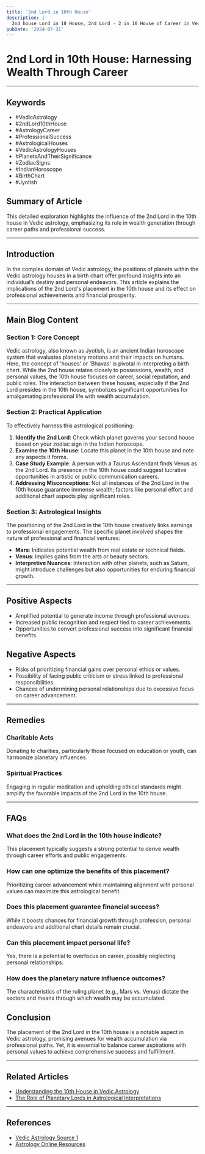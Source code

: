 ```yaml
---
title: '2nd Lord in 10th House'
description: |
  2nd house Lord in 10 House, 2nd Lord - 2 in 10 House of Career in Vedic astrology
pubDate: '2024-07-31'
---
```


# 2nd Lord in 10th House: Harnessing Wealth Through Career

---

## Keywords
- #VedicAstrology
- #2ndLord10thHouse
- #AstrologyCareer
- #ProfessionalSuccess
- #AstrologicalHouses
- #VedicAstrologyHouses
- #PlanetsAndTheirSignificance
- #ZodiacSigns
- #IndianHoroscope
- #BirthChart
- #Jyotish

## Summary of Article
This detailed exploration highlights the influence of the 2nd Lord in the 10th house in Vedic astrology, emphasizing its role in wealth generation through career paths and professional success.

---

## Introduction
In the complex domain of Vedic astrology, the positions of planets within the Vedic astrology houses in a birth chart offer profound insights into an individual’s destiny and personal endeavors. This article explains the implications of the 2nd Lord's placement in the 10th house and its effect on professional achievements and financial prosperity.

---

## Main Blog Content

### **Section 1: Core Concept**
Vedic astrology, also known as Jyotish, is an ancient Indian horoscope system that evaluates planetary motions and their impacts on humans. Here, the concept of 'houses' or 'Bhavas' is pivotal in interpreting a birth chart. While the 2nd house relates closely to possessions, wealth, and personal values, the 10th house focuses on career, social reputation, and public roles. The interaction between these houses, especially if the 2nd Lord presides in the 10th house, symbolizes significant opportunities for amalgamating professional life with wealth accumulation.

### **Section 2: Practical Application**
To effectively harness this astrological positioning:
1. **Identify the 2nd Lord**: Check which planet governs your second house based on your zodiac sign in the Indian horoscope.
2. **Examine the 10th House**: Locate this planet in the 10th house and note any aspects it forms.
3. **Case Study Example**: A person with a Taurus Ascendant finds Venus as the 2nd Lord. Its presence in the 10th house could suggest lucrative opportunities in artistic or public communication careers.
4. **Addressing Misconceptions**: Not all instances of the 2nd Lord in the 10th house guarantee immense wealth; factors like personal effort and additional chart aspects play significant roles.

### **Section 3: Astrological Insights**
The positioning of the 2nd Lord in the 10th house creatively links earnings to professional engagements. The specific planet involved shapes the nature of professional and financial ventures:
- **Mars**: Indicates potential wealth from real estate or technical fields.
- **Venus**: Implies gains from the arts or beauty sectors.
- **Interpretive Nuances**: Interaction with other planets, such as Saturn, might introduce challenges but also opportunities for enduring financial growth.

---

## Positive Aspects
- Amplified potential to generate income through professional avenues.
- Increased public recognition and respect tied to career achievements.
- Opportunities to convert professional success into significant financial benefits.

## Negative Aspects
- Risks of prioritizing financial gains over personal ethics or values.
- Possibility of facing public criticism or stress linked to professional responsibilities.
- Chances of undermining personal relationships due to excessive focus on career advancement.

---

## Remedies
### Charitable Acts
Donating to charities, particularly those focused on education or youth, can harmonize planetary influences.

### Spiritual Practices
Engaging in regular meditation and upholding ethical standards might amplify the favorable impacts of the 2nd Lord in the 10th house.

---

## FAQs
### What does the 2nd Lord in the 10th house indicate?
This placement typically suggests a strong potential to derive wealth through career efforts and public engagements.

### How can one optimize the benefits of this placement?
Prioritizing career advancement while maintaining alignment with personal values can maximize this astrological benefit.

### Does this placement guarantee financial success?
While it boosts chances for financial growth through profession, personal endeavors and additional chart details remain crucial.

### Can this placement impact personal life?
Yes, there is a potential to overfocus on career, possibly neglecting personal relationships.

### How does the planetary nature influence outcomes?
The characteristics of the ruling planet (e.g., Mars vs. Venus) dictate the sectors and means through which wealth may be accumulated.

## Conclusion
The placement of the 2nd Lord in the 10th house is a notable aspect in Vedic astrology, promising avenues for wealth accumulation via professional paths. Yet, it is essential to balance career aspirations with personal values to achieve comprehensive success and fulfillment.

---

## Related Articles
- [Understanding the 10th House in Vedic Astrology](link)
- [The Role of Planetary Lords in Astrological Interpretations](link)

---

## References
- [Vedic Astrology Source 1](https://www.vedicastrology.com)
- [Astrology Online Resources](https://www.astrology-online.com)
